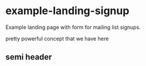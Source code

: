 # example-landing-signup
Example landing page with form for mailing list signups. 

pretty powerful concept that we have here 

## semi header
